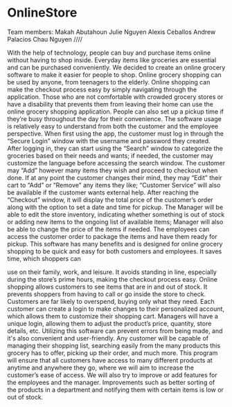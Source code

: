 # OnlineStore

Team members:
Makah Abutahoun 
Julie Nguyen
Alexis Ceballos
Andrew Palacios
Chau Nguyen
////

With the help of technology, people can buy and purchase items online without
having to shop inside. Everyday items like groceries are essential and can be purchased
conveniently. We decided to create an online grocery software to make it easier for
people to shop.
Online grocery shopping can be used by anyone, from teenagers to the elderly.
Online shopping can make the checkout process easy by simply navigating through the
application. Those who are not comfortable with crowded grocery stores or have a
disability that prevents them from leaving their home can use the online grocery shopping
application. People can also set up a pickup time if they’re busy throughout the day for
their convenience.
The software usage is relatively easy to understand from both the customer and
the employee perspective. When first using the app, the customer must log in through the
“Secure Login” window with the username and password they created. After logging in,
they can start using the “Search” window to categorize the groceries based on their
needs and wants; if needed, the customer may customize the language before accessing
the search window. The customer may “Add” however many items they wish and proceed
to checkout when done. If at any point the customer changes their mind, they may “Edit”
their cart to “Add” or “Remove” any items they like; “Customer Service” will also be
available if the customer wants external help. After reaching the “Checkout” window, it will
display the total price of the customer’s order along with the option to set a date and time
for pickup. The Manager will be able to edit the store inventory, indicating whether
something is out of stock or adding new items to the ongoing list of available items;
Manager will also be able to change the price of the items if needed. The employees can
access the customer order to package the items and have them ready for pickup.
This software has many benefits and is designed for online grocery shopping to be
quick and easy for both customers and employees. It saves time, which shoppers can


use on their family, work, and leisure. It avoids standing in line, especially during the
store’s prime hours, making the checkout process easy. Online shopping allows
customers to see items that are in and out of stock. It prevents shoppers from having to
call or go inside the store to check. Customers are far likely to overspend, buying only
what they need. Each customer can create a login to make changes to their personalized
account, which allows them to customize their shopping cart. Managers will have a
unique login, allowing them to adjust the product’s price, quantity, store details, etc.
Utilizing this software can prevent errors from being made, and it's also convenient and
user-friendly.
Any customer will be capable of managing their shopping list, searching easily
from the many products this grocery has to offer, picking up their order, and much more.
This program will ensure that all customers have access to many different products at
anytime and anywhere they go, where we will aim to increase the customer’s ease of
access. We will also try to improve or add features for the employees and the manager.
Improvements such as better sorting of the products in a department and notifying them
with certain items is low or out of stock.
